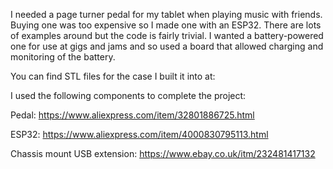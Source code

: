 I needed a page turner pedal for my tablet when playing music with friends. Buying one was too expensive so I made one with an ESP32. There are lots of examples around but the code is fairly trivial. I wanted a battery-powered one for use at gigs and jams and so used a board that allowed charging and monitoring of the battery.

You can find STL files for the case I built it into at: 

I used the following components to complete the project:

Pedal: https://www.aliexpress.com/item/32801886725.html

ESP32: https://www.aliexpress.com/item/4000830795113.html

Chassis mount USB extension: https://www.ebay.co.uk/itm/232481417132
